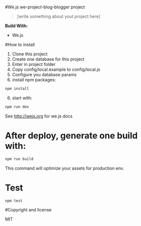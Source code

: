 #We.js we-project-blog-blogger project

> [write something about yout project here]

**Build With:**

- We.js

#How to install

1. Clone this project
2. Create one database for this project
2. Enter in project folder
3. Copy config/local.example to config/local.js
4. Configure you database params
5. install npm packages:
```sh
npm install
```
6. start with:
```sh
npm run dev
```

See http://wejs.org for we.js docs

# After deploy, generate one build with:

```sh
npm run build
```

This command will optimize your assets for production env.

# Test

```
npm test
```

#Copyright and license

MIT